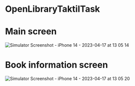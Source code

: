 # OpenLibraryTaktilTask

# Main screen
![Simulator Screenshot - iPhone 14 - 2023-04-17 at 13 05 14](https://user-images.githubusercontent.com/66200306/232455191-3f7de94c-8013-46ab-b2cd-dc1b4ebeec5f.png)



# Book information screen
![Simulator Screenshot - iPhone 14 - 2023-04-17 at 13 05 20](https://user-images.githubusercontent.com/66200306/232453931-c1a88283-59c4-487d-a42e-0fc82291b1e3.png)
